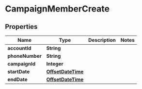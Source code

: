 # CampaignMemberCreate

## Properties
Name | Type | Description | Notes
------------ | ------------- | ------------- | -------------
**accountId** | **String** |  | 
**phoneNumber** | **String** |  | 
**campaignId** | **Integer** |  | 
**startDate** | [**OffsetDateTime**](OffsetDateTime.md) |  | 
**endDate** | [**OffsetDateTime**](OffsetDateTime.md) |  | 
